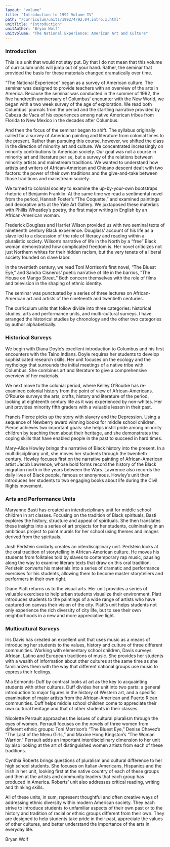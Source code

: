 ```yaml
---
layout: "volume"
title: "Introduction to 1992 Volume IV"
path: "/curriculum/units/1992/4/92.04.intro.x.html"
unitTitle: "Introduction"
unitAuthor: "Bryan Wolf"
unitVolume: "The National Experience: American Art and Culture"
---
```

<body>
<h3>
  Introduction
 </h3>
 This is a unit that would not stay put. By that I do not mean that this volume of curriculum units will jump out of your hand. Rather, the seminar that provided the basis for these materials changed dramatically over time.
 <p>
  “The National Experience” began as a survey of American culture. The seminar was designed to provide teachers with an overview of the arts in America. Because the seminar was conducted in the summer of 1992, the five hundredth anniversary of Columbus’ encounter with the New World, we began with a two week survey of the age of exploration. We read both Columbus’ journals from the period and the startling narrative provided by Cabeza de Vaca of his experiences among native American tribes from Florida to New Mexico in the decades after Columbus.
 </p>
 <p>
  And then the focus of the seminar began to shift. The syllabus originally called for a survey of American painting and literature from colonial times to the present. Rather than pursuing this course, however, we shifted the class in the direction of minority art and culture. We concentrated increasingly on minority contributions to American society. Our goal was not a course in minority art and literature per se, but a survey of the relations between minority artists and mainstream traditions. We wanted to understand how artists and writers of African-American and Chicano descent dealt with two factors: the power of their own traditions and the give-and-take between those traditions and mainstream society.
 </p>
 <p>
  We turned to colonial society to examine the up-by-your-own bootstraps rhetoric of Benjamin Franklin. At the same time we read a sentimental novel from the period, Hannah Foster’s “The Coquette,” and examined paintings and decorative arts at the Yale Art Gallery. We juxtaposed these materials with Phillis Wheatley’s poetry, the first major writing in English by an African-American woman.
 </p>
 <p>
  Frederick Douglass and Harriet Wilson provided us with two seminal texts of nineteenth century Black experience. Douglass’ account of his life as a slave led to a discussion of the role of literacy and reading within a pluralistic society. Wilson’s narrative of life in the North by a “free” Black woman demonstrated how complicated freedom is. Her novel criticizes not just Northern whites for their hidden racism, but the very tenets of a liberal society founded on slave labor.
 </p>
 <p>
  In the twentieth century, we read Toni Morrison’s first novel, “The Bluest Eye,” and Sandra Cisneros’ poetic narrative of life in the barrios, “The House on Mango Street.” Both concern themselves with the role of films and television in the shaping of ethnic identity.
 </p>
 <p>
  The seminar was punctuated by a series of three lectures on African-American art and artists of the nineteenth and twentieth centuries.
 </p>
 <p>
  The curriculum units that follow divide into three categories: historical studies, arts and performance units, and multi-cultural surveys. I have arranged the historical studies by chronology and the other two categories by author alphabetically.
 </p>
<h3>
  Historical Surveys
 </h3>
 We begin with Diana Doyle’s excellent introduction to Columbus and his first encounters with the Taino Indians. Doyle requires her students to develop sophisticated research skills. Her unit focuses on the ecology and the mythology that surrounds the initial meetings of a native tribe with Columbus. She combines art and literature to give a comprehensive overview of her materials.
 <p>
  We next move to the colonial period, where Kelley O’Rourke has re-examined colonial history from the point of view of African-Americans. O’Rourke surveys the arts, crafts, history and literature of the period, looking at eighteenth century life as it was experienced by non-whites. Her unit provides minority fifth graders with a valuable lesson in their past.
 </p>
 <p>
  Francis Pierce picks up the story with slavery and the Depression. Using a sequence of Newberry award winning books for middle school children, Pierce achieves two important goals: she helps instill pride among minority children by teaching them about their heritage, and she demonstrates the coping skills that have enabled people in the past to succeed in hard times.
 </p>
 <p>
  Mary-Alice Howley brings the narrative of Black history into the present. In a multidisciplinary unit, she moves her students through the twentieth century. Howley focuses first on the narrative painting of African-American artist Jacob Lawrence, whose bold forms record the history of the Black migration north in the years between the Wars. Lawrence also records the daily lives of Black people, famous or anonymous. Howley’s unit then introduces her students to two engaging books about life during the Civil Rights movement.
 </p>
<h3>
  Arts and Performance Units
 </h3>
 Maryanne Basti has created an interdisciplinary unit for middle school children in art classes. Focusing on the tradition of Black spirituals, Basti explores the history, structure and appeal of spirituals. She then translates these insights into a series of art projects for her students, culminating in an ambitious project to paint murals for her school using themes and images derived from the spirituals.
 <p>
  Josh Perlstein similarly creates an interdisciplinary unit. Perlstein looks at the oral tradition of storytelling in African-American culture. He moves his students from folktales told by slaves to contemporary rap music, pausing along the way to examine literary texts that draw on this oral tradition. Perlstein converts his materials into a series of dramatic and performance exercises for his students, allowing them to become master storytellers and performers in their own right.
 </p>
 <p>
  Diane Platt returns us to the visual arts. Her unit provides a series of valuable exercises to help urban students visualize their environment. Platt introduces students to the paintings of a wide range of artists who have captured on canvas their vision of the city. Platt’s unit helps students not only experience the rich diversity of city life, but to see their own neighborhoods in a new and more appreciative light.
 </p>
<h3>
  Multicultural Surveys
 </h3>
 Iris Davis has created an excellent unit that uses music as a means of introducing her students to the values, history and culture of three different communities. Working with elementary school children, Davis surveys African, Latino and European traditions of music. She provides her students with a wealth of information about other cultures at the same time as she familiarizes them with the way that different national groups use music to express their feelings.
 <p>
  Mia Edmonds-Duff by contrast looks at art as the key to acquainting students with other cultures. Duff divides her unit into two parts: a general introduction to major figures in the history of Western art, and a specific examination of major artists from the African-American and Puerto Rican communities. Duff helps middle school children come to appreciate their own cultural heritage and that of other students in their classes.
 </p>
 <p>
  Nicolette Perrault approaches the issues of cultural pluralism through the eyes of women. Perrault focuses on the novels of three women from different ethnic groups: Toni Morrison’s “The Bluest Eye,” Denise Chavez’s “The Last of the Menu Girls,” and Maxine Hong Kingston’s “The Woman Warrior.” Perrault adds an important interdisciplinary dimension to her unit by also looking at the art of distinguished women artists from each of these traditions.
 </p>
 <p>
  Cynthia Roberts brings questions of pluralism and cultural difference to her high school students. She focuses on Italian-Americans, Hispanics and the Irish in her unit, looking first at the native country of each of these groups and then at the artists and community leaders that each group has produced in America. Roberts’ unit also addresses critical reading, writing and thinking skills.
 </p>
 <p>
  All of these units, in sum, represent thoughtful and often creative ways of addressing ethnic diversity within modern American society. They each strive to introduce students to unfamiliar aspects of their own past or to the history and tradition of racial or ethnic groups different from their own. They are designed to help students take pride in their past, appreciate the values of other cultures, and better understand the importance of the arts in everyday life.
 </p>
 <p>
  Bryan Wolf
 </p>

</body>